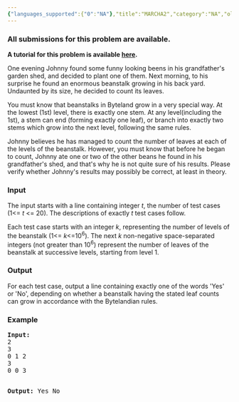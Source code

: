 ```yaml
---
{"languages_supported":{"0":"NA"},"title":"MARCHA2","category":"NA","old_version":true,"problem_code":"MARCHA2","tags":{"0":"NA"},"layout":"problem"}
---
```


<h3> All submissions for this problem are available. </h3>
<p><b>A tutorial for this problem is available <a title="here" href="/wiki/tutorial-johnny-and-bean-stalk">here</a>.</b></p>
<p>One evening Johnny found some funny looking beens in his grandfather's garden shed, and decided to plant one of them. Next morning, to his surprise he found an enormous beanstalk growing in his back yard. Undaunted by its size, he decided to count its leaves.</p>
<p>You must know that beanstalks in Byteland grow in a very special way. At the lowest (1st) level, there is exactly one stem. At any level(including the 1st), a stem can end (forming exactly one leaf), or branch into exactly two stems which grow into the next level, following the same rules.</p>
<p>Johnny believes he has managed to count the number of leaves at each of the levels of the beanstalk. However, you must know that before he began to count, Johnny ate one or two of the other beans he found in his grandfather's shed, and that's why he is not quite sure of his results. Please verify whether Johnny's results may possibly be correct, at least in theory.</p>
<h3>Input</h3>
<p>The input starts with a line containing integer <i>t</i>, the number of test cases (1&lt;= <i>t</i> &lt;= 20). The descriptions of exactly <i>t</i> test cases follow.</p>
<p>Each test case starts with an integer <i>k</i>, representing the number of levels of the beanstalk (1&lt;= <i>k</i>&lt;=10<sup>6</sup>). The next <i>k</i> non-negative space-separated integers (not greater than 10<sup>6</sup>) represent the number of leaves of the beanstalk at successive levels, starting from level 1.</p>
<h3>Output</h3>
<p>For each test case, output a line containing exactly one of the words 'Yes' or 'No', depending on whether a beanstalk having the stated leaf counts can grow in accordance with the Bytelandian rules.</p>
<h3>Example</h3>
<pre><b>Input:</b>
2
3
0 1 2
3
0 0 3

<b>Output:</b>
Yes
No
</pre><p>
</p>    